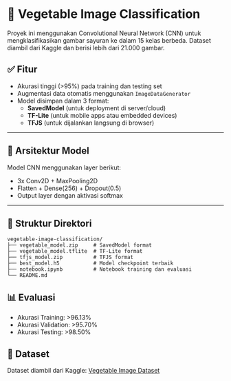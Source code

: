 # 🥦 Vegetable Image Classification

Proyek ini menggunakan Convolutional Neural Network (CNN) untuk mengklasifikasikan gambar sayuran ke dalam 15 kelas berbeda. Dataset diambil dari Kaggle dan berisi lebih dari 21.000 gambar.

## ✅ Fitur
- Akurasi tinggi (>95%) pada training dan testing set
- Augmentasi data otomatis menggunakan `ImageDataGenerator`
- Model disimpan dalam 3 format:
  - **SavedModel** (untuk deployment di server/cloud)
  - **TF-Lite** (untuk mobile apps atau embedded devices)
  - **TFJS** (untuk dijalankan langsung di browser)

---

## 🧠 Arsitektur Model
Model CNN menggunakan layer berikut:
- 3x Conv2D + MaxPooling2D
- Flatten + Dense(256) + Dropout(0.5)
- Output layer dengan aktivasi softmax

---

## 📁 Struktur Direktori
```
vegetable-image-classification/
├── vegetable_model.zip     # SavedModel format
├── vegetable_model.tflite  # TF-Lite format
├── tfjs_model.zip          # TFJS format
├── best_model.h5           # Model checkpoint terbaik
├── notebook.ipynb          # Notebook training dan evaluasi
└── README.md
```

## 📊 Evaluasi
- Akurasi Training: >96.13%
- Akurasi Validation: >95.70%
- Akurasi Testing: >98.50%

## 📌 Dataset
Dataset diambil dari Kaggle: [Vegetable Image Dataset](https://www.kaggle.com/datasets/misrakahmed/vegetable-image-dataset)
